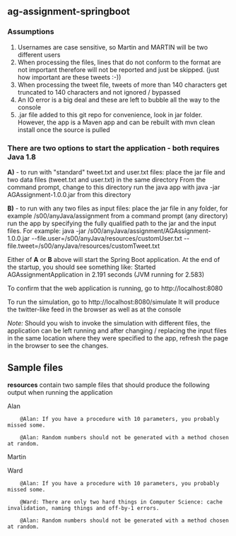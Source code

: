 ## ag-assignment-springboot

### Assumptions
1) Usernames are case sensitive, so Martin and MARTIN will be two different users
2) When processing the files, lines that do not conform to the format are not important therefore will not be reported and just be skipped. 
(just how important are these tweets :-))
3) When processing the tweet file, tweets of more than 140 characters get truncated to 140 characters and not ignored / bypassed
4) An IO error is a big deal and these are left to bubble all the way to the console 
5) .jar file added to this git repo for convenience, look in jar folder. However, the app is a Maven app and can be rebuilt with mvn clean install once the source is pulled

### There are two options to start the application - both requires Java 1.8 
**A)** - to run with "standard" tweet.txt and user.txt files: 
place the jar file and two data files (tweet.txt and user.txt) in the same directory
From the command prompt, change to this directory run the java app with java -jar AGAssignment-1.0.0.jar from this directory

**B)** - to run with any two files as input files: 
place the jar file in any folder, for example /s00/anyJava/assignment
from a command prompt (any directory) run the app by specifying the fully qualified path to the jar and the input files. For example:
java -jar /s00/anyJava/assignment/AGAssignment-1.0.0.jar --file.user=/s00/anyJava/resources/customUser.txt --file.tweet=/s00/anyJava/resources/customTweet.txt 

Either of **A** or **B** above will start the Spring Boot application.
At the end of the startup, you should see something like:
Started AGAssignmentApplication in 2.191 seconds (JVM running for 2.583)

To confirm that the web application is running, go to http://localhost:8080

To run the simulation, go to http://localhost:8080/simulate
It will produce the twitter-like feed in the browser as well as at the console

*Note:* Should you wish to invoke the simulation with different files, the application can be left running and after changing / replacing the input files in the same location where they were specified to the app, refresh the page in the browser to see the changes.


## Sample files
**resources** contain two sample files that should produce the following output when running the application

Alan

        @Alan: If you have a procedure with 10 parameters, you probably missed some.

        @Alan: Random numbers should not be generated with a method chosen at random.

Martin

Ward

        @Alan: If you have a procedure with 10 parameters, you probably missed some.

        @Ward: There are only two hard things in Computer Science: cache invalidation, naming things and off-by-1 errors.

        @Alan: Random numbers should not be generated with a method chosen at random.
